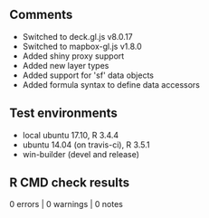 ## Comments

* Switched to deck.gl.js v8.0.17
* Switched to mapbox-gl.js v1.8.0
* Added shiny proxy support
* Added new layer types
* Added support for 'sf' data objects
* Added formula syntax to define data accessors

## Test environments

* local ubuntu 17.10, R 3.4.4
* ubuntu 14.04 (on travis-ci), R 3.5.1
* win-builder (devel and release)

## R CMD check results

0 errors | 0 warnings | 0 notes
